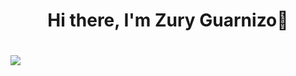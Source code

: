 <div align="center">
<h1 align="center"> Hi there, I'm Zury Guarnizo👋<h1/>
</div>
<img src="https://www.canva.com/design/DAGtzQoVlJM/aJyMM0C3SjEFd0ZNkPTNbg/edit?utm_content=DAGtzQoVlJM&utm_campaign=designshare&utm_medium=link2&utm_source=sharebutton">
<!--
**ZuryGuarnizotech/ZuryGuarnizotech** is a ✨ _special_ ✨ repository because its `README.md` (this file) appears on your GitHub profile.

Here are some ideas to get you started:

- 🔭 I’m currently working on ...
- 🌱 I’m currently learning ...
- 👯 I’m looking to collaborate on ...
- 🤔 I’m looking for help with ...
- 💬 Ask me about ...
- 📫 How to reach me: ...
- 😄 Pronouns: ...
- ⚡ Fun fact: ...
-->
